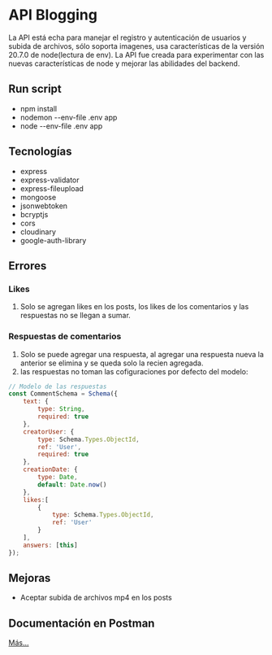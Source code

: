 # API Blogging
La API está echa para manejar el registro y autenticación de usuarios y subida de archivos, sólo soporta imagenes, usa características de la versión 20.7.0 de node(lectura de env). La API fue creada para experimentar con las nuevas características de node y mejorar las abilidades del backend.

## Run script
- npm install
- nodemon --env-file .env app
- node --env-file .env app

## Tecnologías
- express
- express-validator
- express-fileupload
- mongoose
- jsonwebtoken
- bcryptjs
- cors
- cloudinary
- google-auth-library

## Errores 
### Likes
1. Solo se agregan likes en los posts, los likes de los comentarios y las respuestas no se llegan a sumar.

### Respuestas de comentarios
1. Solo se puede agregar una respuesta, al agregar una respuesta nueva la anterior se elimina y se queda solo la recien agregada.
2. las respuestas no toman las cofiguraciones por defecto del modelo: 
```javascript
// Modelo de las respuestas
const CommentSchema = Schema({
    text: {
        type: String,
        required: true
    },
    creatorUser: {
        type: Schema.Types.ObjectId,
        ref: 'User',
        required: true
    },
    creationDate: {
        type: Date,
        default: Date.now()
    },
    likes:[ 
        {
            type: Schema.Types.ObjectId,
            ref: 'User'
        }
    ],
    answers: [this]
});
```
## Mejoras
- Aceptar subida de archivos mp4 en los posts

## Documentación en Postman
[Más...](https://documenter.getpostman.com/view/27019324/2s9YJgTLap#181106f0-2647-4710-97cd-e89c889c81cc)